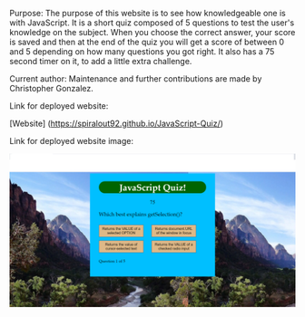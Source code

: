 Purpose: The purpose of this website is to see how knowledgeable one is with JavaScript. It is a short quiz composed of 5 questions to test the user's knowledge on the subject. When you choose the correct answer, your score is saved and then at the end of the quiz you will get a score of between 0 and 5 depending on how many questions you got right. It also has a 75 second timer on it, to add a little extra challenge.

Current author: Maintenance and further contributions are made by Christopher Gonzalez.

Link for deployed website: 

[Website] (https://spiralout92.github.io/JavaScript-Quiz/)

Link for deployed website image: 

![JavaScript Quiz](Quiz.png)
